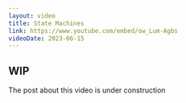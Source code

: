 ```yaml
---
layout: video
title: State Machines
link: https://www.youtube.com/embed/ow_Lum-Agbs
videoDate: 2023-06-15
---
```


## WIP

The post about this video is under construction